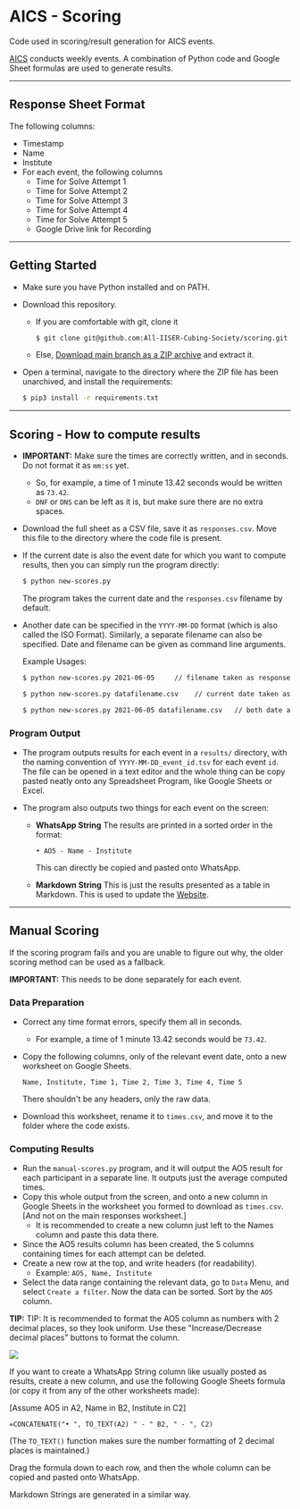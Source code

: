 # AICS - Scoring

Code used in scoring/result generation for AICS events.

[AICS](https://all-iiser-cubing-society.github.io/) conducts weekly events. A combination of Python code and Google Sheet formulas are used to generate results.

---

## Response Sheet Format

The following columns:

- Timestamp
- Name
- Institute
- For each event, the following columns
    - Time for Solve Attempt 1
    - Time for Solve Attempt 2
    - Time for Solve Attempt 3
    - Time for Solve Attempt 4
    - Time for Solve Attempt 5
    - Google Drive link for Recording

---

## Getting Started

- Make sure you have Python installed and on PATH.

- Download this repository.

  - If you are comfortable with git, clone it

    ```bash
    $ git clone git@github.com:All-IISER-Cubing-Society/scoring.git
    ```

  - Else, [Download main branch as a ZIP archive](https://github.com/All-IISER-Cubing-Society/scoring/archive/refs/heads/main.zip) and extract it.

- Open a terminal, navigate to the directory where the ZIP file has been unarchived, and install the requirements:

  ```bash
  $ pip3 install -r requirements.txt
  ```

---

## Scoring - How to compute results

- **IMPORTANT:** Make sure the times are correctly written, and in seconds. Do not format it as `mm:ss` yet. 

  - So, for example, a time of 1 minute 13.42 seconds would be written as `73.42`. 
  - `DNF` or `DNS` can be left as it is, but make sure there are no extra spaces.

- Download the full sheet as a CSV file, save it as `responses.csv`. Move this file to the directory where the code file is present.

- If the current date is also the event date for which you want to compute results, then you can simply run the program directly:

  ```bash
  $ python new-scores.py
  ```

  The program takes the current date and the `responses.csv` filename by default.

- Another date can be specified in the `YYYY-MM-DD` format (which is also called the ISO Format). Similarly, a separate filename can also be specified. Date and filename can be given as command line arguments.

  Example Usages:

  ```bash
  $ python new-scores.py 2021-06-05     // filename taken as responses.csv by default
  
  $ python new-scores.py datafilename.csv    // current date taken as default
  
  $ python new-scores.py 2021-06-05 datafilename.csv   // both date and file provided
  ```

  

### Program Output

- The program outputs results for each event in a `results/` directory, with the naming convention of `YYYY-MM-DD_event_id.tsv` for each event `id`.  The file can be opened in a text editor and the whole thing can be copy pasted neatly onto any Spreadsheet Program, like Google Sheets or Excel.

- The program also outputs two things for each event on the screen:

  - **WhatsApp String**
    The results are printed in a sorted order in the format:

    ```
    • AO5 - Name - Institute
    ```

    This can directly be copied and pasted onto WhatsApp.

  - **Markdown String**
    This is just the results presented as a table in Markdown. This is used to update the [Website](https://all-iiser-cubing-society.github.io/).



---

## Manual Scoring

If the scoring program fails and you are unable to figure out why, the older scoring method can be used as a fallback.

**IMPORTANT:** This needs to be done separately for each event.

### Data Preparation

- Correct any time format errors, specify them all in seconds.
  - For example, a time of 1 minute 13.42 seconds would be `73.42`.

- Copy the following columns, only of the relevant event date, onto a new worksheet on Google Sheets.

  `Name, Institute, Time 1, Time 2, Time 3, Time 4, Time 5`

  There shouldn't be any headers, only the raw data.

- Download this worksheet, rename it to `times.csv`, and move it to the folder where the code exists.



### Computing Results

- Run the `manual-scores.py` program, and it will output the AO5 result for each participant in a separate line. It outputs just the average computed times.
- Copy this whole output from the screen, and onto a new column in Google Sheets in the worksheet you formed to download as `times.csv`. [And not on the main responses worksheet.]
  - It is recommended to create a new column just left to the Names column and paste this data there.
- Since the AO5 results column has been created, the 5 columns containing times for each attempt can be deleted.
- Create a new row at the top, and write headers (for readability). 
  - Example: `AO5, Name, Institute`
- Select the data range containing the relevant data, go to `Data` Menu, and select `Create a filter`. Now the data can be sorted. Sort by the `AO5` column.



**TIP:** TIP: It is recommended to format the AO5 column as numbers with 2 decimal places, so they look uniform. Use these "Increase/Decrease decimal places" buttons to format the column.

![](https://i.imgur.com/RDs3mrJ.png)



If you want to create a WhatsApp String column like usually posted as results, create a new column, and use the following Google Sheets formula (or copy it from any of the other worksheets made):

[Assume AO5 in A2, Name in B2, Institute in C2]

```vbscript
=CONCATENATE("• ", TO_TEXT(A2) " - " B2, " - ", C2)
```

(The `TO_TEXT()` function makes sure the number formatting of 2 decimal places is maintained.)

Drag the formula down to each row, and then the whole column can be copied and pasted onto WhatsApp.

Markdown Strings are generated in a similar way.

